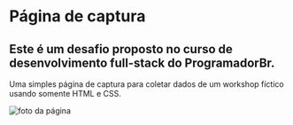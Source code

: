 <h1>Página de captura</h1>
<h2>Este é um desafio proposto no curso de desenvolvimento full-stack do ProgramadorBr.</h2>
<p>Uma simples página de captura para coletar dados de um workshop fíctico usando somente HTML e CSS.</p>
<img src="C:\Users\lucas\Pictures\Screenshots\imagens" alt="foto da página">

